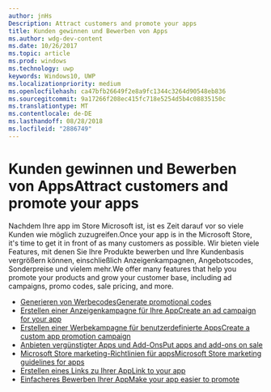 ```yaml
---
author: jnHs
Description: Attract customers and promote your apps
title: Kunden gewinnen und Bewerben von Apps
ms.author: wdg-dev-content
ms.date: 10/26/2017
ms.topic: article
ms.prod: windows
ms.technology: uwp
keywords: Windows10, UWP
ms.localizationpriority: medium
ms.openlocfilehash: ca47bfb26649f2e8a9fc1344c3264d90548eb836
ms.sourcegitcommit: 9a17266f208ec415fc718e5254d5b4c08835150c
ms.translationtype: MT
ms.contentlocale: de-DE
ms.lasthandoff: 08/28/2018
ms.locfileid: "2886749"
---
```

# <a name="attract-customers-and-promote-your-apps"></a><span data-ttu-id="c0635-103">Kunden gewinnen und Bewerben von Apps</span><span class="sxs-lookup"><span data-stu-id="c0635-103">Attract customers and promote your apps</span></span>

<span data-ttu-id="c0635-104">Nachdem Ihre app im Store Microsoft ist, ist es Zeit darauf vor so viele Kunden wie möglich zuzugreifen.</span><span class="sxs-lookup"><span data-stu-id="c0635-104">Once your app is in the Microsoft Store, it's time to get it in front of as many customers as possible.</span></span> <span data-ttu-id="c0635-105">Wir bieten viele Features, mit denen Sie Ihre Produkte bewerben und Ihre Kundenbasis vergrößern können, einschließlich Anzeigenkampagnen, Angebotscodes, Sonderpreise und vielem mehr.</span><span class="sxs-lookup"><span data-stu-id="c0635-105">We offer many features that help you promote your products and grow your customer base, including ad campaigns, promo codes, sale pricing, and more.</span></span>

-   [<span data-ttu-id="c0635-106">Generieren von Werbecodes</span><span class="sxs-lookup"><span data-stu-id="c0635-106">Generate promotional codes</span></span>](generate-promotional-codes.md)
-   [<span data-ttu-id="c0635-107">Erstellen einer Anzeigenkampagne für Ihre App</span><span class="sxs-lookup"><span data-stu-id="c0635-107">Create an ad campaign for your app</span></span>](create-an-ad-campaign-for-your-app.md)
-   [<span data-ttu-id="c0635-108">Erstellen einer Werbekampagne für benutzerdefinierte Apps</span><span class="sxs-lookup"><span data-stu-id="c0635-108">Create a custom app promotion campaign</span></span>](create-a-custom-app-promotion-campaign.md)
-   [<span data-ttu-id="c0635-109">Anbieten vergünstigter Apps und Add-Ons</span><span class="sxs-lookup"><span data-stu-id="c0635-109">Put apps and add-ons on sale</span></span>](put-apps-and-add-ons-on-sale.md)
-   [<span data-ttu-id="c0635-110">Microsoft Store marketing-Richtlinien für apps</span><span class="sxs-lookup"><span data-stu-id="c0635-110">Microsoft Store marketing guidelines for apps</span></span>](app-marketing-guidelines.md)
-   [<span data-ttu-id="c0635-111">Erstellen eines Links zu Ihrer App</span><span class="sxs-lookup"><span data-stu-id="c0635-111">Link to your app</span></span>](link-to-your-app.md)
-   [<span data-ttu-id="c0635-112">Einfacheres Bewerben Ihrer App</span><span class="sxs-lookup"><span data-stu-id="c0635-112">Make your app easier to promote</span></span>](make-your-app-easier-to-promote.md)

 

 
